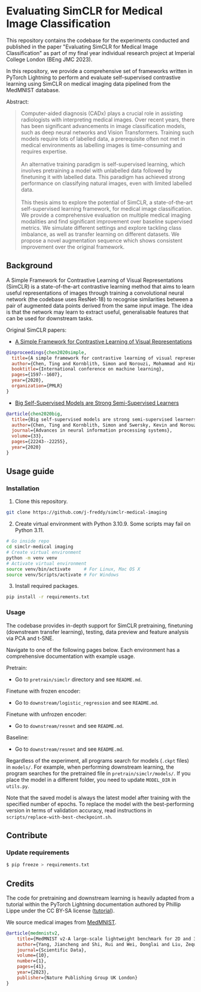 # Evaluating SimCLR for Medical Image Classification

This repository contains the codebase for the experiments conducted and
published in the paper "Evaluating SimCLR for Medical Image Classification" as
part of my final year individual research project at Imperial College
London (BEng JMC 2023).

In this repository, we provide a comprehensive set of frameworks written in
PyTorch Lightning to perform and evaluate self-supervised contrastive learning
using SimCLR on medical imaging data pipelined from the MedMNIST database.

Abstract:
> Computer-aided diagnosis (CADx) plays a crucial role in assisting
  radiologists with interpreting medical images. Over recent years, there has
  been significant advancements in image classification models, such as deep
  neural networks and Vision Transformers. Training such models require lots
  of labelled data, a prerequisite often not met in medical environments as
  labelling images is time-consuming and requires expertise.<br><br>
  An alternative training paradigm is self-supervised learning, which involves
  pretraining a model with unlabelled data followed by finetuning it with
  labelled data. This paradigm has achieved strong performance on classifying
  natural images, even with limited labelled data.<br><br>
  This thesis aims to explore the potential of SimCLR, a state-of-the-art
  self-supervised learning framework, for medical image classification. We
  provide a comprehensive evaluation on multiple medical imaging modalities
  and find significant improvement over baseline supervised metrics. We
  simulate different settings and explore tackling class imbalance, as well as
  transfer learning on different datasets. We propose a novel augmentation
  sequence which shows consistent improvement over the original framework.

## Background

A Simple Framework for Contrastive Learning of Visual Representations (SimCLR)
is a state-of-the-art contrastive learning method that aims to learn useful
representations of images through training a convolutional neural network (the
codebase uses ResNet-18) to recognise similarities between a pair of augmented
data points derived from the same input image. The idea is that the network may
learn to extract useful, generalisable features that can be used for downstream
tasks.

Original SimCLR papers:
- [A Simple Framework for Contrastive Learning of Visual Representations][simclr]
```bibtex
@inproceedings{chen2020simple,
  title={A simple framework for contrastive learning of visual representations},
  author={Chen, Ting and Kornblith, Simon and Norouzi, Mohammad and Hinton, Geoffrey},
  booktitle={International conference on machine learning},
  pages={1597--1607},
  year={2020},
  organization={PMLR}
}
```
- [Big Self-Supervised Models are Strong Semi-Supervised Learners][simclrv2]
```bibtex
@article{chen2020big,
  title={Big self-supervised models are strong semi-supervised learners},
  author={Chen, Ting and Kornblith, Simon and Swersky, Kevin and Norouzi, Mohammad and Hinton, Geoffrey E},
  journal={Advances in neural information processing systems},
  volume={33},
  pages={22243--22255},
  year={2020}
}
```

[simclr]: https://arxiv.org/pdf/2002.05709.pdf
[simclrv2]: https://arxiv.org/pdf/2006.10029.pdf

<!-- Contributions -->
<!--
## Contributions

- how well does a SimCLR setup that works well for natural images transfer to medical images?
- 4 augmentation sequences (list them out)
- lack of data
- unbalanced dataset
- evaluation metrics & representations
-->

## Usage guide

### Installation

1. Clone this repository.
```bash
git clone https://github.com/j-freddy/simclr-medical-imaging
```

2. Create virtual environment with Python 3.10.9. Some scripts may fail on
   Python 3.11.
```bash
# Go inside repo
cd simclr-medical imaging
# Create virtual environment
python -m venv venv
# Activate virtual environment
source venv/bin/activate     # For Linux, Mac OS X
source venv/Scripts/activate # For Windows
```

3. Install required packages.
```bash
pip install -r requirements.txt
```

### Usage

The codebase provides in-depth support for SimCLR pretraining, finetuning
(downstream transfer learning), testing, data preview and feature analysis via
PCA and t-SNE.

Navigate to one of the following pages below. Each environment has a
comprehensive documentation with example usage.

Pretrain:
- Go to `pretrain/simclr` directory and see `README.md`.

Finetune with frozen encoder:
- Go to `downstream/logistic_regression` and see `README.md`.

Finetune with unfrozen encoder:
- Go to `downstream/resnet` and see `README.md`.

Baseline:
- Go to `downstream/resnet` and see `README.md`.

Regardless of the experiment, all programs search for models (`.ckpt` files) in
`models/`. For example, when performing downstream learning, the program
searches for the pretrained file in `pretrain/simclr/models/`. If you place the
model in a different folder, you need to update `MODEL_DIR` in `utils.py`.

Note that the saved model is always the latest model after training with the
specified number of epochs. To replace the model with the best-performing
version in terms of validation accuracy, read instructions in
`scripts/replace-with-best-checkpoint.sh`.

## Contribute

### Update requirements

```bash
$ pip freeze > requirements.txt
```

## Credits

The code for pretraining and downstream learning is heavily adapted from a
tutorial within the PyTorch Lightning documentation authored by Phillip Lippe
under the CC BY-SA license ([tutorial][tut]).

[tut]: https://lightning.ai/docs/pytorch/stable/notebooks/course_UvA-DL/13-contrastive-learning.html

We source medical images from [MedMNIST](https://medmnist.com/).

```bibtex
@article{medmnistv2,
    title={MedMNIST v2-A large-scale lightweight benchmark for 2D and 3D biomedical image classification},
    author={Yang, Jiancheng and Shi, Rui and Wei, Donglai and Liu, Zequan and Zhao, Lin and Ke, Bilian and Pfister, Hanspeter and Ni, Bingbing},
    journal={Scientific Data},
    volume={10},
    number={1},
    pages={41},
    year={2023},
    publisher={Nature Publishing Group UK London}
}
```
